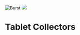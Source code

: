 ![Burst](../../../../../../../../../../../documentation/burst_h_small.png "")
![](../../../../../../../../../../doc/felt_small.png "")

# Tablet Collectors

